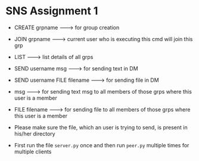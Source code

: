 # SNS Assignment 1


* CREATE grpname  ---> for group creation
* JOIN grpname   ---> current user who is executing this cmd will join this grp
* LIST  ---> list details of all grps
* SEND username msg   ---> for sending text in DM
* SEND username FILE filename   ---> for sending file in DM
* msg  ---> for sending text msg to all members of those grps where this user is a member
* FILE filename  ---> for sending file to all members of those grps where this user is a member

* Please make sure the file, which an user is trying to send, is present in his/her directory
* First run the file ```server.py``` once and then run ```peer.py``` multiple times for multiple clients


  

